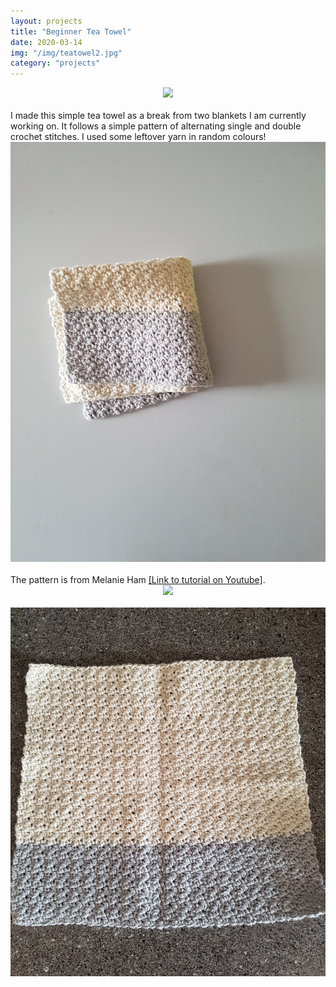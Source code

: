 ```yaml
---
layout: projects
title: "Beginner Tea Towel"
date: 2020-03-14
img: "/img/teatowel2.jpg"
category: "projects"
---
```

<div style="text-align: center"><img src="/img/teatowel1.jpg" width="300"></div>
<br>
I made this simple tea towel as a break from two blankets I am currently working on. It follows a simple pattern of alternating single and double crochet stitches. I used some leftover yarn in random colours!
<div style="text-align: center"><img src="/img/teatowel2.jpg" class="responsive"></div>
<br>
The pattern is from Melanie Ham <a href="https://www.youtube.com/watch?v=BTI4wm5wRGg&t=426s">[Link to tutorial on Youtube]</a>.
<br>
<div style="text-align: center"><img src="/img/teatowel4.jpg" class="responsive"></div>
<br>
<div style="text-align: center"><img src="/img/teatowel3.jpg" class="responsive"></div>
